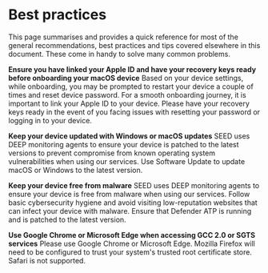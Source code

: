 # Best practices
This page summarises and provides a quick reference for most of the general recommendations, best practices and tips covered elsewhere in this document. These come in handy to solve many common problems.


**Ensure you have linked your Apple ID and have your recovery keys ready before onboarding your macOS device**
Based on your device settings, while onboarding, you may be prompted to restart your device a couple of times and reset device password. For a smooth onboarding journey, it is important to link your Apple ID to your device. Please have your recovery keys ready in the event of you facing issues with resetting your password or logging in to your device.

**Keep your device updated with Windows or macOS updates**
SEED uses DEEP monitoring agents to ensure your device is patched to the latest versions to prevent compromise from known operating system vulnerabilities when using our services.
Use Software Update to update macOS or Windows to the latest version.

**Keep your device free from malware**
SEED uses DEEP monitoring agents to ensure your device is free from malware when using our services.
Follow basic cybersecurity hygiene and avoid visiting low-reputation websites that can infect your device with malware. Ensure that Defender ATP is running and is patched to the latest version.


**Use Google Chrome or Microsoft Edge when accessing GCC 2.0 or SGTS services**
Please use Google Chrome or Microsoft Edge. Mozilla Firefox will need to be configured to trust your system's trusted root certificate store. Safari is not supported.

